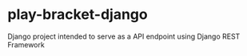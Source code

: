 # play-bracket-django
Django project intended to serve as a API endpoint using Django REST Framework
